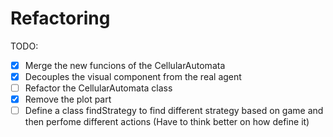 # Refactoring

TODO:
- [x] Merge the new funcions of the CellularAutomata
- [x] Decouples the visual component from the real agent
- [ ] Refactor the CellularAutomata class
- [x] Remove the plot part
- [ ] Define a class findStrategy to find different strategy based on game and then perfome different actions (Have to think better on how define it)
